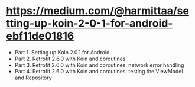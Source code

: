 # https://medium.com/@harmittaa/setting-up-koin-2-0-1-for-android-ebf11de01816
- Part 1. Setting up Koin 2.0.1 for Android
- Part 2. Retrofit 2.6.0 with Koin and coroutines
- Part 3. Retrofit 2.6.0 with Koin and coroutines: network error handling
- Part 4. Retrofit 2.6.0 with Koin and coroutines: testing the ViewModel and Repository